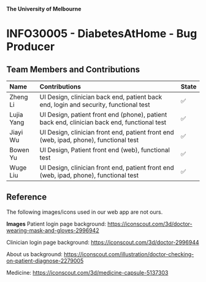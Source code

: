 **The University of Melbourne**
# INFO30005 - DiabetesAtHome - Bug Producer


## Team Members and Contributions

| Name         | Contributions                                                                             | State |
| :----------- | :---------------------------------------------------------------------------------------- | :---- |
| Zheng Li     | UI Design, clinician back end, patient back end, login and security, functional test | ✅    |
| Lujia Yang   | UI Design, patient front end (phone), patient back end, clinician back end, functional test  | ✅    |
| Jiayi Wu     | UI Design, clinician front end, patient front end (web, ipad, phone), functional test | ✅    |
| Bowen Yu     | UI Design, Patient front end (web), functional test | ✅    |
| Wuge Liu     | UI Design, clinician front end, patient front end (web, ipad, phone), functional test | ✅    |



## Reference

The following images/icons used in our web app are not ours.

**Images**
Patient login page background: https://iconscout.com/3d/doctor-wearing-mask-and-gloves-2996942

Clinician login page background: https://iconscout.com/3d/doctor-2996944

About us background: https://iconscout.com/illustration/doctor-checking-on-patient-diagnose-2279005

Medicine: https://iconscout.com/3d/medicine-capsule-5137303
